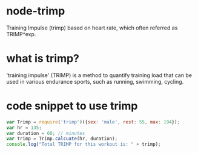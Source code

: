 # node-trimp
Training Impulse (trimp) based on heart rate, which often referred as TRIMP^exp.

# what is trimp?
'training impulse' (TRIMP) is a method to quantify training load that can be used in various endurance sports, such as running, swimming, cycling.

# code snippet to use trimp

```javascript
var Trimp = require('trimp')({sex: 'male', rest: 55, max: 194});
var hr = 135;
var duration = 60; // minutes
var trimp = Trimp.calcuate(hr, duration);
console.log("Total TRIMP for this workout is: " + trimp);
```

